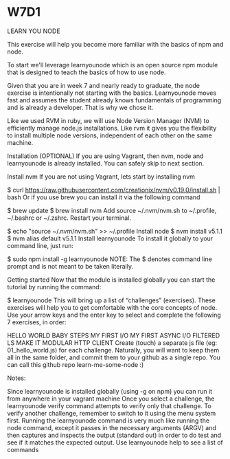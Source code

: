 # W7D1

LEARN YOU NODE

This exercise will help you become more familiar with the basics of npm and node.

To start we'll leverage learnyounode which is an open source npm module that is designed to teach the basics of how to use node.

Given that you are in week 7 and nearly ready to graduate, the node exercise is intentionally not starting with the basics. Learnyounode moves fast and assumes the student already knows fundamentals of programming and is already a developer. That is why we chose it.

Like we used RVM in ruby, we will use Node Version Manager (NVM) to efficiently manage node.js installations. Like rvm it gives you the flexibility to install multiple node versions, independent of each other on the same machine.

Installation (OPTIONAL)
If you are using Vagrant, then nvm, node and learnyounode is already installed. You can safely skip to next section.

Install nvm
If you are not using Vagrant, lets start by installing nvm

$ curl https://raw.githubusercontent.com/creationix/nvm/v0.19.0/install.sh | bash
Or if you use brew you can install it via the following command

$ brew update
$ brew install nvm
Add source ~/.nvm/nvm.sh to ~/.profile, ~/.bashrc or ~/.zshrc. Restart your terminal.

$ echo "source ~/.nvm/nvm.sh" >> ~/.profile
Install node
$ nvm install v5.1.1
$ nvm alias default v5.1.1
Install learnyounode
To install it globally to your command line, just run:

$ sudo npm install -g learnyounode
NOTE: The $ denotes command line prompt and is not meant to be taken literally.

Getting started
Now that the module is installed globally you can start the tutorial by running the command:

$ learnyounode
This will bring up a list of “challenges” (exercises). These exercises will help you to get comfortable with the core concepts of node. Use your arrow keys and the enter key to select and complete the following 7 exercises, in order:

HELLO WORLD
BABY STEPS
MY FIRST I/O
MY FIRST ASYNC I/O
FILTERED LS
MAKE IT MODULAR
HTTP CLIENT
Create (touch) a separate js file (eg: 01_hello_world.js) for each challenge. Naturally, you will want to keep them all in the same folder, and commit them to your github as a single repo. You can call this github repo learn-me-some-node :)

Notes:

Since learnyounode is installed globally (using -g on npm) you can run it from anywhere in your vagrant machine
Once you select a challenge, the learnyounode verify command attempts to verify only that challenge. To verify another challenge, remember to switch to it using the menu system first.
Running the learnyounode command is very much like running the node command, except it passes in the necessary arguments (ARGV) and then captures and inspects the output (standard out) in order to do test and see if it matches the expected output.
Use learnyounode help to see a list of commands
